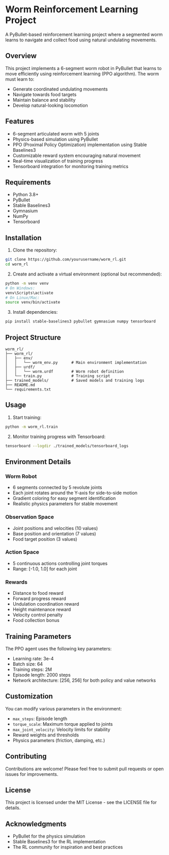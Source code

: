 # Worm Reinforcement Learning Project

A PyBullet-based reinforcement learning project where a segmented worm learns to navigate and collect food using natural undulating movements.

## Overview

This project implements a 6-segment worm robot in PyBullet that learns to move efficiently using reinforcement learning (PPO algorithm). The worm must learn to:
- Generate coordinated undulating movements
- Navigate towards food targets
- Maintain balance and stability
- Develop natural-looking locomotion

## Features

- 6-segment articulated worm with 5 joints
- Physics-based simulation using PyBullet
- PPO (Proximal Policy Optimization) implementation using Stable Baselines3
- Customizable reward system encouraging natural movement
- Real-time visualization of training progress
- Tensorboard integration for monitoring training metrics

## Requirements

- Python 3.8+
- PyBullet
- Stable Baselines3
- Gymnasium
- NumPy
- Tensorboard

## Installation

1. Clone the repository:
```bash
git clone https://github.com/yourusername/worm_rl.git
cd worm_rl
```

2. Create and activate a virtual environment (optional but recommended):
```bash
python -m venv venv
# On Windows:
venv\Scripts\activate
# On Linux/Mac:
source venv/bin/activate
```

3. Install dependencies:
```bash
pip install stable-baselines3 pybullet gymnasium numpy tensorboard
```

## Project Structure

```
worm_rl/
├── worm_rl/
│   ├── env/
│   │   └── worm_env.py      # Main environment implementation
│   ├── urdf/
│   │   └── worm.urdf        # Worm robot definition
│   └── train.py             # Training script
├── trained_models/          # Saved models and training logs
├── README.md
└── requirements.txt
```

## Usage

1. Start training:
```bash
python -m worm_rl.train
```

2. Monitor training progress with Tensorboard:
```bash
tensorboard --logdir ./trained_models/tensorboard_logs
```

## Environment Details

### Worm Robot
- 6 segments connected by 5 revolute joints
- Each joint rotates around the Y-axis for side-to-side motion
- Gradient coloring for easy segment identification
- Realistic physics parameters for stable movement

### Observation Space
- Joint positions and velocities (10 values)
- Base position and orientation (7 values)
- Food target position (3 values)

### Action Space
- 5 continuous actions controlling joint torques
- Range: [-1.0, 1.0] for each joint

### Rewards
- Distance to food reward
- Forward progress reward
- Undulation coordination reward
- Height maintenance reward
- Velocity control penalty
- Food collection bonus

## Training Parameters

The PPO agent uses the following key parameters:
- Learning rate: 3e-4
- Batch size: 64
- Training steps: 2M
- Episode length: 2000 steps
- Network architecture: [256, 256] for both policy and value networks

## Customization

You can modify various parameters in the environment:
- `max_steps`: Episode length
- `torque_scale`: Maximum torque applied to joints
- `max_joint_velocity`: Velocity limits for stability
- Reward weights and thresholds
- Physics parameters (friction, damping, etc.)

## Contributing

Contributions are welcome! Please feel free to submit pull requests or open issues for improvements.

## License

This project is licensed under the MIT License - see the LICENSE file for details.

## Acknowledgments

- PyBullet for the physics simulation
- Stable Baselines3 for the RL implementation
- The RL community for inspiration and best practices 